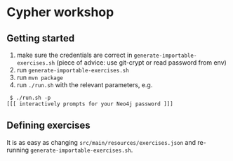 # Cypher workshop

## Getting started

 1. make sure the credentials are correct in `generate-importable-exercises.sh` (piece of advice: use git-crypt or read password from env)
 1. run `generate-importable-exercises.sh`
 1. run `mvn package`
 1. run `./run.sh` with the relevant parameters, e.g.
```shell
 $ ./run.sh -p
[[[ interactively prompts for your Neo4j password ]]]
```

## Defining exercises

It is as easy as changing `src/main/resources/exercises.json`
and re-running `generate-importable-exercises.sh`.